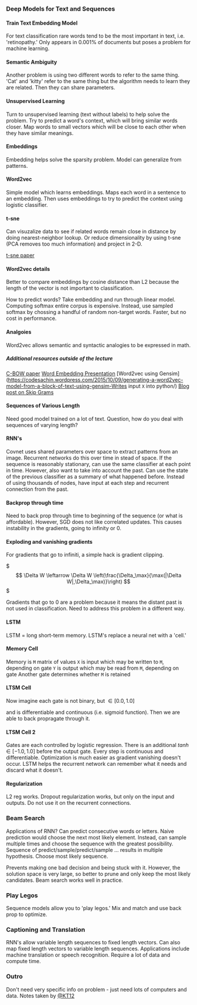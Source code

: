 ### Deep Models for Text and Sequences

#### Train Text Embedding Model
For text classification rare words tend to be the most important in text, i.e. 'retinopathy.'  Only appears in 0.001% of documents but poses a problem for machine learning.

#### Semantic Ambiguity
Another problem is using two different words to refer to the same thing. 'Cat' and 'kitty' refer to the same thing but the algorithm needs to learn they are related.  Then they can share parameters.

#### Unsupervised Learning
Turn to unsupervised learning (text without labels) to help solve the problem.  Try to predict a word's context, which will bring similar words closer.  Map words to small vectors which will be close to each other when they have similar meanings.

#### Embeddings
Embedding helps solve the sparsity problem.  Model can generalize from patterns.

#### Word2vec
Simple model which learns embeddings.  Maps each word in a sentence to an embedding.  Then uses embeddings to try to predict the context using logistic classifier.

#### t-sne
Can visuzalize data to see if related words remain close in distance by doing nearest-neighbor lookup.  Or reduce dimensionality by using t-sne (PCA removes too much information) and project in 2-D.

[t-sne paper](http://jmlr.csail.mit.edu/papers/volume9/vandermaaten08a/vandermaaten08a.pdf)

#### Word2vec details
Better to compare embeddings by cosine distance than L2 because the length of the vector is not important to classification.

How to predict words?  Take embedding and run through linear model.  Computing softmax entire corpus is expensive.  Instead, use sampled softmax by chossing a handful of random non-target words.  Faster, but no cost in performance.

#### Analgoies
Word2vec allows semantic and syntactic analogies to be expressed in math.

##### Additional resources outside of the lecture
[C-BOW paper](https://arxiv.org/pdf/1411.2738v3.pdf)
[Word Embedding Presentation](https://www.youtube.com/watch?v=D-ekE-Wlcds)
[Word2vec using Gensim](https://codesachin.wordpress.com/2015/10/09/generating-a-word2vec-model-from-a-block-of-text-using-gensim-Writes input `X` into python/)
[Blog post on Skip Grams](http://mccormickml.com/2016/04/19/word2vec-tutorial-the-skip-gram-model/)

#### Sequences of Various Length
Need good model trained on a lot of text.
Question, how do you deal with sequences of varying length?

#### RNN's
Covnet uses shared parameters over space to extract patterns from an image.  Recurrent networks do this over time in stead of space.  If the sequence is reasonably stationary, can use the same classifier at each point in time.  However, also want to take into account the past.  Can use the state of the previous classifier as a summary of what happened before.  Instead of using thousands of nodes, have input at each step and recurrent connection from the past.

#### Backprop through time
Need to back prop through time to beginning of the sequence (or what is affordable).  However, SGD does not like correlated updates.  This causes instability in the gradients, going to infinity or 0.

#### Exploding and vanishing gradients
For gradients that go to infiniti, a simple hack is gradient clipping.

$$$ \Delta W \leftarrow \Delta W \left(\frac{\Delta_\max}{\max(|\Delta W|,\Delta_\max)}\right) $$$

Gradients that go to 0 are a problem because it means the distant past is not used in classification.  Need to address this problem in a different way.

#### LSTM
LSTM = long short-term memory.  LSTM's replace a neural net with a 'cell.'

#### Memory Cell
Memory is `M` matrix of values
`X` is input which may be written to `M`, depending on gate
`Y` is output which may be read from `M`, depending on gate
Another gate determines whether `M` is retained

#### LTSM Cell
Now imagine each gate is not binary, but $\in [0.0, 1.0]$

and is differentiable and continuous (i.e. sigmoid function).  Then we are able to back propragate through it.

#### LTSM Cell 2
Gates are each controlled by logistic regression.  There is an additional $tanh \in [-1.0, 1.0]$
before the output gate.  Every step is continuous and differentiable.  Optimization is much easier as gradient vanishing doesn't occur.  LSTM helps the recurrent network can remember what it needs and discard what it doesn't.

#### Regularization
L2 reg works.
Dropout regularization works, but only on the input and outputs.  Do not use it on the recurrent connections.

### Beam Search
Applications of RNN?  Can predict consecutive words or letters.  Naive prediction would choose the next most likely element.  Instead, can sample multiple times and choose the sequence with the greatest possibility.  Sequence of predict/sample/predict/sample ... results in multiple hypothesis.  Choose most likely sequence.

Prevents making one bad decision and being stuck with it.  However, the solution space is very large, so better to prune and only keep the most likely candidates.  Beam search works well in practice.

### Play Legos
Sequence models allow you to 'play legos.'  Mix and match and use back prop to optimize.

### Captioning and Translation
RNN's allow variable length sequences to fixed length vectors.  Can also map fixed length vectors to variable length sequences.  Applications include machine translation or speech recognition.  Require a lot of data and compute time.

### Outro
Don't need very specific info on problem - just need lots of computers and data.
Notes taken by [@KT12](https://github.com/KT12)
